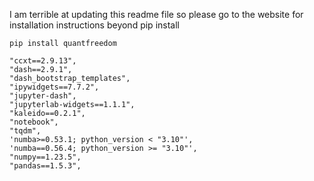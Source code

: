 I am terrible at updating this readme file so please go to the website for installation instructions beyond pip install

```
pip install quantfreedom
```
```
"ccxt==2.9.13",
"dash==2.9.1",
"dash_bootstrap_templates",
"ipywidgets==7.7.2",
"jupyter-dash",
"jupyterlab-widgets==1.1.1",
"kaleido==0.2.1",
"notebook",
"tqdm",
'numba>=0.53.1; python_version < "3.10"',
'numba==0.56.4; python_version >= "3.10"',
"numpy==1.23.5",
"pandas==1.5.3",
```